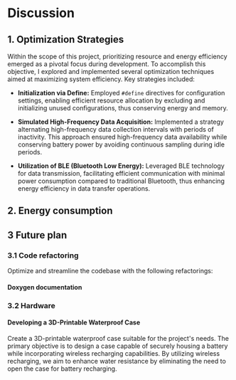 # Discussion

## 1. Optimization Strategies

Within the scope of this project, prioritizing resource and energy efficiency emerged as a pivotal focus during development. To accomplish this objective, I explored and implemented several optimization techniques aimed at maximizing system efficiency. Key strategies included:

- **Initialization via Define:** Employed `#define` directives for configuration settings, enabling efficient resource allocation by excluding and initializing unused configurations, thus conserving energy and memory.

- **Simulated High-Frequency Data Acquisition:** Implemented a strategy alternating high-frequency data collection intervals with periods of inactivity. This approach ensured high-frequency data availability while conserving battery power by avoiding continuous sampling during idle periods.

- **Utilization of BLE (Bluetooth Low Energy):** Leveraged BLE technology for data transmission, facilitating efficient communication with minimal power consumption compared to traditional Bluetooth, thus enhancing energy efficiency in data transfer operations.

## 2. Energy consumption

## 3 Future plan

### 3.1 Code refactoring

Optimize and streamline the codebase with the following refactorings:

#### Doxygen documentation

### 3.2 Hardware

#### Developing a 3D-Printable Waterproof Case

Create a 3D-printable waterproof case suitable for the project's needs. The primary objective is to design a case capable of securely housing a battery while incorporating wireless recharging capabilities. By utilizing wireless recharging, we aim to enhance water resistance by eliminating the need to open the case for battery recharging.